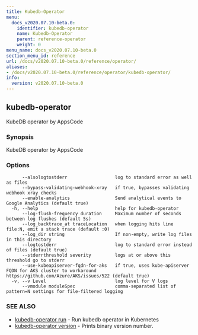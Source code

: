 ```yaml
---
title: Kubedb-Operator
menu:
  docs_v2020.07.10-beta.0:
    identifier: kubedb-operator
    name: Kubedb-Operator
    parent: reference-operator
    weight: 0
menu_name: docs_v2020.07.10-beta.0
section_menu_id: reference
url: /docs/v2020.07.10-beta.0/reference/operator/
aliases:
- /docs/v2020.07.10-beta.0/reference/operator/kubedb-operator/
info:
  version: v2020.07.10-beta.0
---
```


## kubedb-operator

KubeDB operator by AppsCode

### Synopsis

KubeDB operator by AppsCode

### Options

```
      --alsologtostderr                  log to standard error as well as files
      --bypass-validating-webhook-xray   if true, bypasses validating webhook xray checks
      --enable-analytics                 Send analytical events to Google Analytics (default true)
  -h, --help                             help for kubedb-operator
      --log-flush-frequency duration     Maximum number of seconds between log flushes (default 5s)
      --log_backtrace_at traceLocation   when logging hits line file:N, emit a stack trace (default :0)
      --log_dir string                   If non-empty, write log files in this directory
      --logtostderr                      log to standard error instead of files (default true)
      --stderrthreshold severity         logs at or above this threshold go to stderr
      --use-kubeapiserver-fqdn-for-aks   if true, uses kube-apiserver FQDN for AKS cluster to workaround https://github.com/Azure/AKS/issues/522 (default true)
  -v, --v Level                          log level for V logs
      --vmodule moduleSpec               comma-separated list of pattern=N settings for file-filtered logging
```

### SEE ALSO

* [kubedb-operator run](/docs/v2020.07.10-beta.0/reference/operator/kubedb-operator_run)	 - Run kubedb operator in Kubernetes
* [kubedb-operator version](/docs/v2020.07.10-beta.0/reference/operator/kubedb-operator_version)	 - Prints binary version number.

